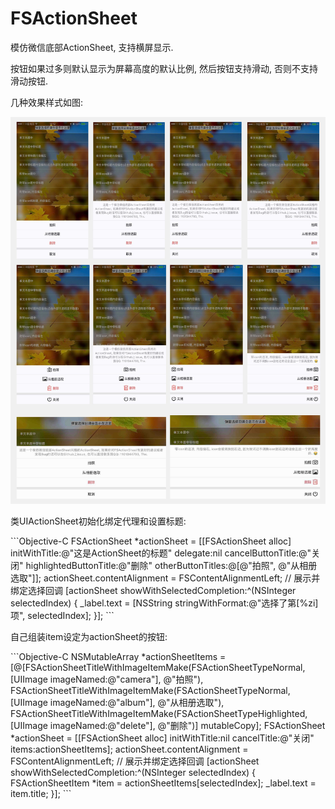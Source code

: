 # FSActionSheet
模仿微信底部ActionSheet, 支持横屏显示.<p>
按钮如果过多则默认显示为屏幕高度的默认比例, 然后按钮支持滑动, 否则不支持滑动按钮.<p>
几种效果样式如图:<p>
![Example screenshot](https://raw.githubusercontent.com/lifution/TestImages/master/FSActionSheetShot/ScreenShot.jpg)<p>
<P>
类UIActionSheet初始化绑定代理和设置标题:<p>
```Objective-C
FSActionSheet *actionSheet = [[FSActionSheet alloc] initWithTitle:@"这是ActionSheet的标题" delegate:nil cancelButtonTitle:@"关闭" highlightedButtonTitle:@"删除" otherButtonTitles:@[@"拍照", @"从相册选取"]];
    actionSheet.contentAlignment = FSContentAlignmentLeft;
    // 展示并绑定选择回调
    [actionSheet showWithSelectedCompletion:^(NSInteger selectedIndex) {
        _label.text = [NSString stringWithFormat:@"选择了第[%zi]项", selectedIndex];
    }];
```<p>
自己组装item设定为actionSheet的按钮:<p>
```Objective-C
NSMutableArray *actionSheetItems = [@[FSActionSheetTitleWithImageItemMake(FSActionSheetTypeNormal, [UIImage imageNamed:@"camera"], @"拍照"),
                                          FSActionSheetTitleWithImageItemMake(FSActionSheetTypeNormal, [UIImage imageNamed:@"album"], @"从相册选取"),
                                          FSActionSheetTitleWithImageItemMake(FSActionSheetTypeHighlighted, [UIImage imageNamed:@"delete"], @"删除")]
                                        mutableCopy];
    FSActionSheet *actionSheet = [[FSActionSheet alloc] initWithTitle:nil cancelTitle:@"关闭" items:actionSheetItems];
    actionSheet.contentAlignment = FSContentAlignmentLeft;
    // 展示并绑定选择回调
    [actionSheet showWithSelectedCompletion:^(NSInteger selectedIndex) {
        FSActionSheetItem *item = actionSheetItems[selectedIndex];
        _label.text = item.title;
    }];
```